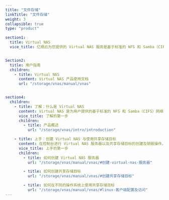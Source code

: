```yaml
---
title: "文件存储"
linkTitle: "文件存储"
weight: 3
collapsible: true
type: "product"

section1:
  title: Virtual NAS
  vice_title: 亿栖云为您提供的 Virtual NAS 服务是基于标准的 NFS 和 Samba（CIFS）网络协议实现的数据传输，通过创建一个 NAS 服务器，您可以在多个云服务器客户端以及不同的操作系统间进行数据共享。同时提供权限组和账号配置功能，便于您对云服务器客户端进行访问控制和管理配置。


Section2:
  title: 用户指南
  children:
    - title: Virtual NAS
      content: Virtual NAS 产品使用文档
      url: "/storage/vnas/manual/vnas"


section4:
  children:
    - title: 了解：什么是 Virtual NAS
      content: Virtual NAS 是为用户提供的基于标准的 NFS 和 Samba（CIFS）网络协议实现的 NAS 服务。
      vice_title: 了解的第一步
      children:
        - title: 产品概述
          url: "/storage/vnas/intro/introduction"

    - title: 上手：创建 Virtual NAS 与使用共享存储目标
      content: 在控制台进行 Virtual NAS 服务器以及共享存储目标的创建及销毁操作。
      vice_title: 上手的第一步
      children: 
        - title: 如何创建 Virtual NAS 服务器
          url: "/storage/vnas/manual/vnas/#创建-virtual-nas-服务器"

        - title: 如何创建共享存储目标
          url: "/storage/vnas/manual/vnas/#创建共享存储目标"          

        - title: 如何在不同的操作系统上使用共享存储目标
          url: "/storage/vnas/manual/vnas/#linux-客户端配置及访问"
---
```



<!-- type: "product" 这个参数表明这是一个产品index页面 -->
<!-- section1 为产品index页面 主标题 副标题 video  video_img为视频图片  -->
<!-- section2 为产品index页面 第一个大块的用户文档配置  -->
<!-- section3 为产品index页面 第二个大块的开发者文档配置  -->
<!-- section4 为产品index页面 第三个大块的学习路径配置  -->